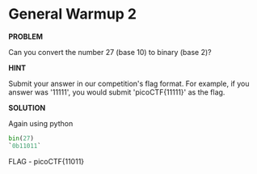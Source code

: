 # General Warmup 2

__PROBLEM__

Can you convert the number 27 (base 10) to binary (base 2)?

__HINT__

Submit your answer in our competition's flag format. For example, if you answer was '11111', you would submit 'picoCTF{11111}' as the flag.

__SOLUTION__

Again using python

```python
bin(27)
`0b11011`
```

FLAG - picoCTF{11011}

